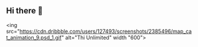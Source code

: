 ## Hi there 👋

<ing src="https://cdn.dribbble.com/users/127493/screenshots/2385496/map_cat_animation_9.psd_1.gif" alt="Thi Unlimited" width "600">
